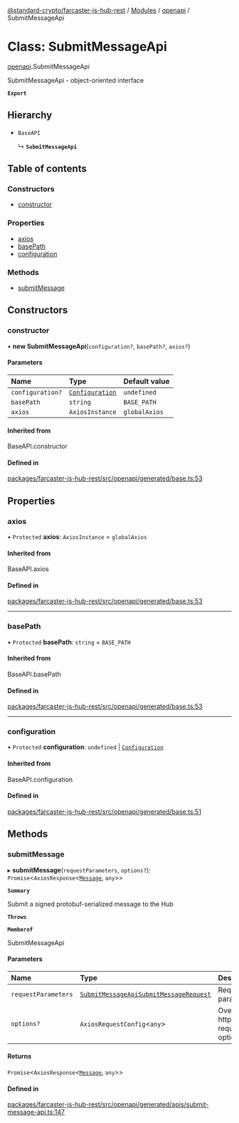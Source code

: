 [@standard-crypto/farcaster-js-hub-rest](../README.md) / [Modules](../modules.md) / [openapi](../modules/openapi.md) / SubmitMessageApi

# Class: SubmitMessageApi

[openapi](../modules/openapi.md).SubmitMessageApi

SubmitMessageApi - object-oriented interface

**`Export`**

## Hierarchy

- `BaseAPI`

  ↳ **`SubmitMessageApi`**

## Table of contents

### Constructors

- [constructor](openapi.SubmitMessageApi.md#constructor)

### Properties

- [axios](openapi.SubmitMessageApi.md#axios)
- [basePath](openapi.SubmitMessageApi.md#basepath)
- [configuration](openapi.SubmitMessageApi.md#configuration)

### Methods

- [submitMessage](openapi.SubmitMessageApi.md#submitmessage)

## Constructors

### constructor

• **new SubmitMessageApi**(`configuration?`, `basePath?`, `axios?`)

#### Parameters

| Name | Type | Default value |
| :------ | :------ | :------ |
| `configuration?` | [`Configuration`](openapi.Configuration.md) | `undefined` |
| `basePath` | `string` | `BASE_PATH` |
| `axios` | `AxiosInstance` | `globalAxios` |

#### Inherited from

BaseAPI.constructor

#### Defined in

[packages/farcaster-js-hub-rest/src/openapi/generated/base.ts:53](https://github.com/standard-crypto/farcaster-js/blob/main/packages/farcaster-js-hub-rest/src/openapi/generated/base.ts#L53)

## Properties

### axios

• `Protected` **axios**: `AxiosInstance` = `globalAxios`

#### Inherited from

BaseAPI.axios

#### Defined in

[packages/farcaster-js-hub-rest/src/openapi/generated/base.ts:53](https://github.com/standard-crypto/farcaster-js/blob/main/packages/farcaster-js-hub-rest/src/openapi/generated/base.ts#L53)

___

### basePath

• `Protected` **basePath**: `string` = `BASE_PATH`

#### Inherited from

BaseAPI.basePath

#### Defined in

[packages/farcaster-js-hub-rest/src/openapi/generated/base.ts:53](https://github.com/standard-crypto/farcaster-js/blob/main/packages/farcaster-js-hub-rest/src/openapi/generated/base.ts#L53)

___

### configuration

• `Protected` **configuration**: `undefined` \| [`Configuration`](openapi.Configuration.md)

#### Inherited from

BaseAPI.configuration

#### Defined in

[packages/farcaster-js-hub-rest/src/openapi/generated/base.ts:51](https://github.com/standard-crypto/farcaster-js/blob/main/packages/farcaster-js-hub-rest/src/openapi/generated/base.ts#L51)

## Methods

### submitMessage

▸ **submitMessage**(`requestParameters`, `options?`): `Promise`<`AxiosResponse`<[`Message`](../modules/openapi.md#message), `any`\>\>

**`Summary`**

Submit a signed protobuf-serialized message to the Hub

**`Throws`**

**`Memberof`**

SubmitMessageApi

#### Parameters

| Name | Type | Description |
| :------ | :------ | :------ |
| `requestParameters` | [`SubmitMessageApiSubmitMessageRequest`](../interfaces/openapi.SubmitMessageApiSubmitMessageRequest.md) | Request parameters. |
| `options?` | `AxiosRequestConfig`<`any`\> | Override http request option. |

#### Returns

`Promise`<`AxiosResponse`<[`Message`](../modules/openapi.md#message), `any`\>\>

#### Defined in

[packages/farcaster-js-hub-rest/src/openapi/generated/apis/submit-message-api.ts:147](https://github.com/standard-crypto/farcaster-js/blob/main/packages/farcaster-js-hub-rest/src/openapi/generated/apis/submit-message-api.ts#L147)
